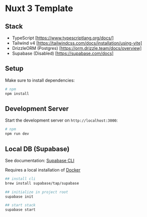 # Nuxt 3 Template
## Stack
- TypeScript [https://www.typescriptlang.org/docs/]
- Tailwind v4 [https://tailwindcss.com/docs/installation/using-vite]
- DrizzleORM (Postgres) [https://orm.drizzle.team/docs/overview]
- Supabase (Disabled) [https://supabase.com/docs]

## Setup
Make sure to install dependencies:

```bash
# npm
npm install
```

## Development Server
Start the development server on `http://localhost:3000`:

```bash
# npm
npm run dev
```

## Local DB (Supabase)
See documentation: [Supabase CLI](https://supabase.com/docs/guides/local-development/cli/getting-started)

Requires a local installation of [Docker](https://www.docker.com/products/docker-desktop/)

```bash
## install cli
brew install supabase/tap/supabase

## initialize in project root
supabase init

## start stack
supabase start
```
